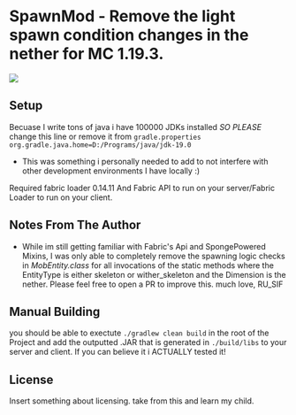 # SpawnMod - Remove the light spawn condition changes in the nether for MC 1.19.3.

![](spawnmod.gif)

## Setup
Becuase I write tons of java i have 100000 JDKs installed *SO PLEASE* change this line or remove it from `gradle.properties`
`org.gradle.java.home=D:/Programs/java/jdk-19.0` 
- This was something i personally needed to add to not interfere with other development environments I have locally :)

Required fabric loader 0.14.11 And Fabric API to run on your server/Fabric Loader to run on your client.

## Notes From The Author
- While im still getting familiar with Fabric's Api and SpongePowered Mixins, I was only able to completely remove the spawning logic checks in *MobEntity.class*
  for all invocations of the static methods where the EntityType is either skeleton or wither_skeleton and the Dimension is the nether.
  Please feel free to open a PR to improve this. much love, RU_SIF

## Manual Building

you should be able to exectute `./gradlew clean build` in the root of the Project and add the outputted .JAR that is generated in `./build/libs` to your server
and client. If you can believe it i ACTUALLY tested it!

## License

Insert something about licensing. take from this and learn my child.
